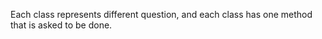 Each class represents different question, and each class has one method that is asked to be done.
 
 

